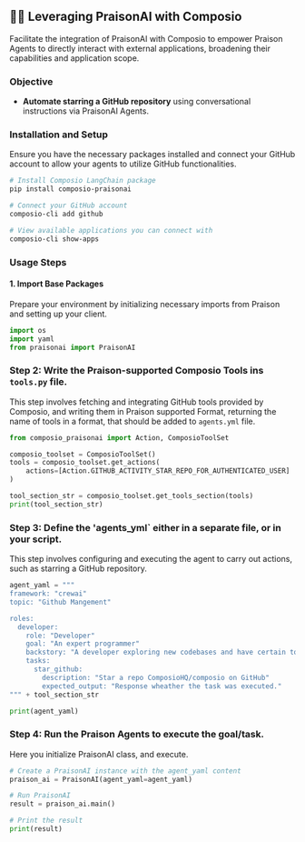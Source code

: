 ## 🚀🔗 Leveraging PraisonAI with Composio

Facilitate the integration of PraisonAI with Composio to empower Praison Agents to directly interact with external applications, broadening their capabilities and application scope.

### Objective

- **Automate starring a GitHub repository** using conversational instructions via PraisonAI Agents.

### Installation and Setup

Ensure you have the necessary packages installed and connect your GitHub account to allow your agents to utilize GitHub functionalities.

```bash
# Install Composio LangChain package
pip install composio-praisonai

# Connect your GitHub account
composio-cli add github

# View available applications you can connect with
composio-cli show-apps
```

### Usage Steps

#### 1. Import Base Packages

Prepare your environment by initializing necessary imports from Praison and setting up your client.

```python
import os
import yaml
from praisonai import PraisonAI
```

### Step 2: Write the Praison-supported Composio Tools ins `tools.py` file.

This step involves fetching and integrating GitHub tools provided by Composio, and writing them in Praison supported Format, returning the name of tools in a format, that should be added to `agents.yml` file.
```python
from composio_praisonai import Action, ComposioToolSet

composio_toolset = ComposioToolSet()
tools = composio_toolset.get_actions(
    actions=[Action.GITHUB_ACTIVITY_STAR_REPO_FOR_AUTHENTICATED_USER]
)

tool_section_str = composio_toolset.get_tools_section(tools)
print(tool_section_str)
```

### Step 3: Define the 'agents_yml` either in a separate file, or in your script.

This step involves configuring and executing the agent to carry out actions, such as starring a GitHub repository.

```python
agent_yaml = """
framework: "crewai"
topic: "Github Mangement"

roles:
  developer:
    role: "Developer"
    goal: "An expert programmer"
    backstory: "A developer exploring new codebases and have certain tools available to execute different tasks."
    tasks:
      star_github:
        description: "Star a repo ComposioHQ/composio on GitHub"
        expected_output: "Response wheather the task was executed."
""" + tool_section_str

print(agent_yaml)
```

### Step 4: Run the Praison Agents to execute the goal/task.

Here you initialize PraisonAI class, and execute.
```python
# Create a PraisonAI instance with the agent_yaml content
praison_ai = PraisonAI(agent_yaml=agent_yaml)

# Run PraisonAI
result = praison_ai.main()

# Print the result
print(result)
```

